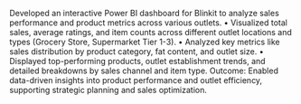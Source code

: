 Developed an interactive Power BI dashboard for Blinkit to analyze sales performance and product metrics across various outlets.
•	Visualized total sales, average ratings, and item counts across different outlet locations and types (Grocery Store, Supermarket Tier 1-3).
•	Analyzed key metrics like sales distribution by product category, fat content, and outlet size.
•	Displayed top-performing products, outlet establishment trends, and detailed breakdowns by sales channel and item type.
Outcome: Enabled data-driven insights into product performance and outlet efficiency, supporting strategic planning and sales optimization.
